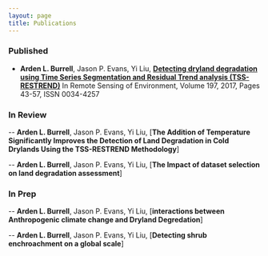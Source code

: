 ```yaml
---
layout: page
title: Publications 
---
```

### Published   
 - **Arden L. Burrell**, Jason P. Evans, Yi Liu, [**Detecting dryland degradation using Time Series Segmentation and Residual Trend analysis (TSS-RESTREND)**](http://www.sciencedirect.com/science/article/pii/S0034425717302171) In Remote Sensing of Environment, Volume 197, 2017, Pages 43-57, ISSN 0034-4257

### In Review
--  **Arden L. Burrell**, Jason P. Evans, Yi Liu, [**The Addition of Temperature Significantly Improves the Detection of Land Degradation in Cold Drylands Using the TSS-RESTREND Methodology**]

-- **Arden L. Burrell**, Jason P. Evans, Yi Liu, [**The Impact of dataset selection on land degradation assessment**]

### In Prep
-- **Arden L. Burrell**, Jason P. Evans, Yi Liu, [**interactions between Anthropogenic climate change and Dryland Degredation**] 

-- **Arden L. Burrell**, Jason P. Evans, Yi Liu, [**Detecting shrub enchroachment on a global scale**]
